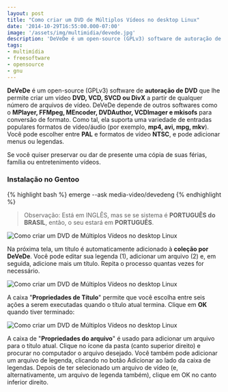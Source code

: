 ```yaml
---
layout: post
title: "Como criar um DVD de Múltiplos Vídeos no desktop Linux"
date: '2014-10-29T16:55:00.000-07:00'
image: '/assets/img/multimidia/devede.jpg'
description: 'DeVeDe é um open-source (GPLv3) software de autoração de DVD que lhe permite criar um vídeo DVD, VCD, SVCD ou DivX a partir de qualquer número de arquivos de vídeo.'
tags:
- multimídia
- freesoftware
- opensource
- gnu
---
```


__DeVeDe__ é um open-source (GPLv3) software de __autoração de DVD__ que lhe permite criar um vídeo __DVD, VCD, SVCD ou DivX__ a partir de qualquer número de arquivos de vídeo. DeVeDe depende de outros softwares como o __MPlayer, FFMpeg, MEncoder, DVDAuthor, VCDImager e mkisofs__ para conversão de formato. Como tal, ela suporta uma variedade de entradas populares formatos de vídeo/áudio (por exemplo, __mp4, avi, mpg, mkv__). Você pode escolher entre __PAL__ e formatos de vídeo __NTSC__, e pode adicionar menus ou legendas.

Se você quiser preservar ou dar de presente uma cópia de suas férias, família ou entretenimento vídeos.

### Instalação no Gentoo

{% highlight bash %}
emerge --ask media-video/devedeng
{% endhighlight %}

> Observação: Está em INGLÊS, mas se se sistema é __PORTUGUÊS do BRASIL__, então, o seu estará em __PORTUGUÊS__.

![Como criar um DVD de Múltiplos Vídeos no desktop Linux](https://farm4.staticflickr.com/3930/15366785019_b5fe164573_z.jpg "Como criar um DVD de Múltiplos Vídeos no desktop Linux")

Na próxima tela, um título é automaticamente adicionado à __coleção por DeVeDe__. Você pode editar sua legenda (1), adicionar um arquivo (2) e, em seguida, adicione mais um título. Repita o processo quantas vezes for necessário.

![Como criar um DVD de Múltiplos Vídeos no desktop Linux](https://farm4.staticflickr.com/3955/15550730461_e9d830ac64_z.jpg "Como criar um DVD de Múltiplos Vídeos no desktop Linux")

A caixa "__Propriedades de Título__" permite que você escolha entre seis ações a serem executadas quando o título atual termina. Clique em __OK__ quando tiver terminado:

![Como criar um DVD de Múltiplos Vídeos no desktop Linux](https://farm4.staticflickr.com/3928/15554250892_061ef87db3_o.jpg "Como criar um DVD de Múltiplos Vídeos no desktop Linux")

A caixa de "__Propriedades do arquivo__" é usado para adicionar um arquivo para o título atual. Clique no ícone da pasta (canto superior direito) e procurar no computador o arquivo desejado. Você também pode adicionar um arquivo de legenda, clicando no botão Adicionar ao lado da caixa de legendas. Depois de ter selecionado um arquivo de vídeo (e, alternativamente, um arquivo de legenda também), clique em OK no canto inferior direito.

<script async src="https://pagead2.googlesyndication.com/pagead/js/adsbygoogle.js"></script>

<!-- Informat -->
<ins class="adsbygoogle"
 style="display:block"
 data-ad-client="ca-pub-2838251107855362"
 data-ad-slot="2327980059"
 data-ad-format="auto"
 data-full-width-responsive="true"></ins>

<script>
(adsbygoogle = window.adsbygoogle || []).push({});
</script>

